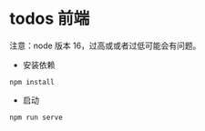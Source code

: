 # todos 前端

注意：node 版本 16，过高或或者过低可能会有问题。

- 安装依赖

```shell
npm install
```

- 启动

```shell
npm run serve
```
